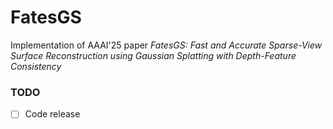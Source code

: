 # FatesGS
Implementation of AAAI'25 paper *FatesGS: Fast and Accurate Sparse-View Surface Reconstruction using Gaussian Splatting with Depth-Feature Consistency*

### TODO

- [ ] Code release
